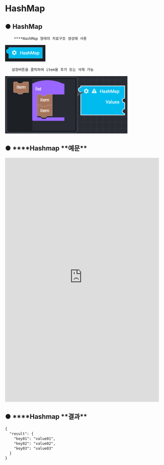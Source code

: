 # HashMap

## ● HashMap

        ****HashMap 형태의 자료구조 생성에 사용

![](../../img/assets/image%20%2876%29.png)

       설정버튼을 클릭하여 item을 추가 또는 삭제 가능

![](../../img/assets/image%20%2893%29.png)

## ● \***\*Hashmap **예문\*\*

<iframe
    src="https://d1sxhpvag16wqc.cloudfront.net/v3.1.0/hashmap/hashmap_example"
    name="프레임 이름"
    width="100%"
    height="800px"
    allow=""
    style="border:0 none"
    sandbox="allow-scripts allow-same-origin">
  iframe를 지원하지 않는 브라우저인 경우 대체정보를 제공
  ![](../../img/assets/image%20%28166%29.png)
  ![](../../img/assets/image%20%2853%29.png)  
</iframe>

## ● \***\*Hashmap **결과\*\*

```text
{
  "result": {
    "key01": "value01",
    "key02": "value02",
    "key03": "value03"
  }
}
```
